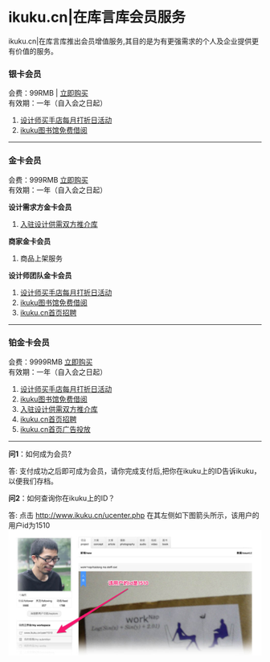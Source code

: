# ikuku.cn|在库言库会员服务

ikuku.cn|在库言库推出会员增值服务,其目的是为有更强需求的个人及企业提供更有价值的服务。  




### 银卡会员 

会费：99RMB | [立即购买](http://www.ikuku.cn/api/tenpay/views/qrcode_html.php?item=ku01)     
有效期：一年（自入会之日起）
1. [设计师买手店每月打折日活动](member-3.md)
2. [ikuku图书馆免费借阅](library.md)

----

### 金卡会员  
会费：999RMB  [立即购买](http://www.ikuku.cn/api/tenpay/views/qrcode_html.php?item=ku02)    
有效期：一年（自入会之日起）

**设计需求方金卡会员**  
1. [入驻设计供需双方推介库](member-4.md)  


 
**商家金卡会员**   
1. 商品上架服务  

**设计师团队金卡会员**  
1. [设计师买手店每月打折日活动](member-3.md)
1. [ikuku图书馆免费借阅](library.md)  
1. [ikuku.cn首页招聘](member-5.md) 


-----

### 铂金卡会员  
会费：9999RMB  [立即购买](http://www.ikuku.cn/api/tenpay/views/qrcode_html.php?item=ku03)     
有效期：一年（自入会之日起）
1. [设计师买手店每月打折日活动](member-3.md)
2. [ikuku图书馆免费借阅](library.md)
3. [入驻设计供需双方推介库](member-4.md)  
4. [ikuku.cn首页招聘](member-5.md)  
5. [ikuku.cn首页广告投放](member-6.md)


------

**问1**：如何成为会员?

答: 支付成功之后即可成为会员，请你完成支付后,把你在ikuku上的ID告诉ikuku，以便我们存档。  

**问2**：如何查询你在ikuku上的ID？

答: 点击 http://www.ikuku.cn/ucenter.php 在其左侧如下图箭头所示，该用户的用户id为1510  
![ikuku.cn user id](images/userid.jpg)  
 

